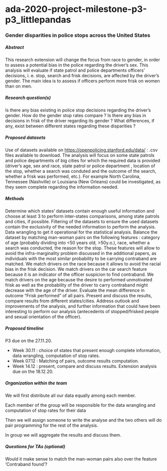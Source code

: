 # ada-2020-project-milestone-p3-p3_littlepandas
### Gender disparities in police stops across the United States

##### Abstract 
This research extension will change the focus from race to gender, in order to assess a potential bias in the police regarding the driver’s sex. This analysis will evaluate if state patrol and police departments officers’ decisions, i. e. stop, search and frisk decisions, are affected by the driver’s gender. The main idea is to assess if officers perform more frisk on women than on men. 

##### Research question(s)
Is there any bias existing in police stop decisions regarding the driver’s gender. How do the gender stop rates compare ? 
Is there any bias in decisions in frisk of the driver regarding its gender ?
What differences, if any, exist between different states regarding these disparities ? 

##### Proposed datasets 
Use of datasets available on https://openpolicing.stanford.edu/data/ : .csv files available to download. The analysis will focus on some state patrols and police departments of big cities for which the required data is provided (driver’s age, sex and race, state patrol or police department , location of the stop, whether a search was conduted and the outcome of the search, whether a frisk was performed, etc.). For example North Carolina, Tennessee (Nashville) or Louisiana (New Orleans) could be investigated, as they seem complete regarding the information needed. 

##### Methods 
Determine which states’ datasets contain enough useful information and choose at least 3 to perform inter-states comparisons, among state patrols and cities, if possible. 
Filtering of the datasets to ensure the used datasets contain the exclusivity of the needed information to perform the analysis. 
Data wrangling to get it operational for the statistical analysis.
Balance the dataset by matching man-woman pairs on the following features : category of age (probably dividing into <50 years old, >50y.o.), race, whether a search was conducted, the reason for the stop. These features will allow to avoid the infra-marginality problem discussed in the additional papers, as individuals with the most similar probability to be carrying contraband are matched. We match drivers on the race because it allows to avoid the racial bias in the frisk decision. We match drivers on the car search feature because it is an indicator of the officer suspicion to find contraband. We match drivers on the age because the desire to performed unmotivated frisk as well as the probability of the driver to carry contraband might decrease with the age of the driver.
Evaluate the mean difference in outcome “Frisk performed” of all pairs. 
Present and discuss the results, compare results from different states/cities. 
Address outlook and improvements of the analysis, and further information that could have been interesting to perform our analysis (antecedents of stopped/frisked people and sexual orientation of the officer).

##### Proposed timeline 
P3 due on the 27.11.20.
 - Week 30.11 : choice of states that present enough complete information, data wrangling, computation of stop rates.
 - Week 07.12 : Matching of pairs, outcome results computation. 
 - Week 14.12 : present, compare and discuss results.
Extension analysis due on the 18.12.20. 

##### Organization within the team 
We will first distribute all our data equally among each member.

Each member of the group  will be responsible for the data wrangling and computation of stop rates for their data

Then we will assign someone to write the analyse and the two others will do pair programming for the rest of the analysis. 

In group we will aggregate the results and discuss them.

##### Questions for TAs (optional)
Would it make sense to match the man-woman pairs also over the feature ‘Contraband found’? 

